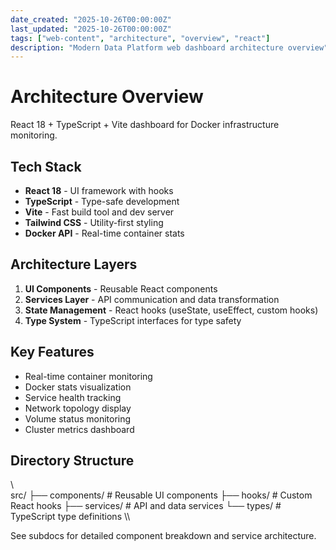 ```yaml
---
date_created: "2025-10-26T00:00:00Z"
last_updated: "2025-10-26T00:00:00Z"
tags: ["web-content", "architecture", "overview", "react"]
description: "Modern Data Platform web dashboard architecture overview"
---
```

# Architecture Overview

React 18 + TypeScript + Vite dashboard for Docker infrastructure monitoring.

## Tech Stack

- **React 18** - UI framework with hooks
- **TypeScript** - Type-safe development
- **Vite** - Fast build tool and dev server
- **Tailwind CSS** - Utility-first styling
- **Docker API** - Real-time container stats

## Architecture Layers

1. **UI Components** - Reusable React components
2. **Services Layer** - API communication and data transformation
3. **State Management** - React hooks (useState, useEffect, custom hooks)
4. **Type System** - TypeScript interfaces for type safety

## Key Features

- Real-time container monitoring
- Docker stats visualization
- Service health tracking
- Network topology display
- Volume status monitoring
- Cluster metrics dashboard

## Directory Structure

\\\
src/
├── components/  # Reusable UI components
├── hooks/       # Custom React hooks
├── services/    # API and data services
└── types/       # TypeScript type definitions
\\\

See subdocs for detailed component breakdown and service architecture.
